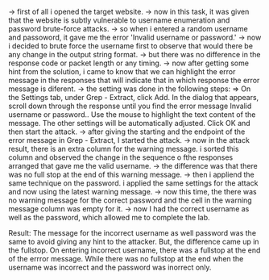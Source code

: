 -> first of all i opened the target website.
-> now in this task, it was given that the website is subtly vulnerable to username enumeration and password brute-force attacks.
-> so when i entered a random username and passoword, it gave me the error 'Invalid username or password.'
-> now i decided to brute force the username first to observe that would there be any change in the output string format.
-> but there was no difference in the response code or packet length or any timing.
-> now after getting some hint from the solution, i came to know that we can highlight the error message in the responses that will indicate that in which response the error message is diferent.
-> the setting was done in the following steps:
	=> On the Settings tab, under Grep - Extract, click Add. In the dialog that appears, scroll down through the response until you find the error message Invalid username or password.. Use the mouse to highlight the text content of the message. The other settings will be automatically adjusted. Click OK and then start the attack.
-> after giving the starting and the endpoint of the error message in Grep - Extract, I started the attack.
-> now in the attack result, there is an extra column for the warning message. i sorted this column and observed the change in the sequence o fthe responses arranged that gave me the valid username.
-> the difference was that there was no full stop at the end of this warning message.
-> then i appliend the same technique on the password. i applied the same settings for the attack and now using the latest warning message.
-> now this time, the there was no warning message for the correct password and the cell in the warning message column was empty for it.
-> now I had the correct username as well as the password, which allowed me to complete the lab.

Result: The message for the incorrect username as well password was the same to avoid giving any hint to the attacker. But, the difference came up in the fullstop. On entering incorrect username, there was a fullstop at the end of the errror message. While there was no fullstop at the end when the username was incorrect and the password was inorrect only.
